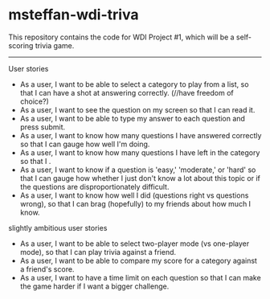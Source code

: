 # msteffan-wdi-triva
This repository contains the code for WDI Project #1, which will be a self-scoring trivia game.

***

User stories

- As a user, I want to be able to select a category to play from a list, so that I can have a shot at answering correctly. (//have freedom of choice?)
- As a user, I want to see the question on my screen so that I can read it.
- As a user, I want to be able to type my answer to each question and press submit.
- As a user, I want to know how many questions I have answered correctly so that I can gauge how well I'm doing.
- As a user, I want to know how many questions I have left in the category so that I .
- As a user, I want to know if a question is 'easy,' 'moderate,' or 'hard' so that I can gauge how whether I just don't know a lot about this topic or if the questions are disproportionately difficult.
- As a user, I want to know how well I did (questions right vs questions wrong), so that I can brag (hopefully) to my friends about how much I know.

slightly ambitious user stories

- As a user, I want to be able to select two-player mode (vs one-player mode), so that I can play trivia against a friend.
- As a user, I want to be able to compare my score for a category against a friend's score.
- As a user, I want to have a time limit on each question so that I can make the game harder if I want a bigger challenge.

